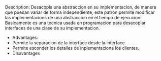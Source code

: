 Description: Desacopla una abstraccion en su implementacion, de manera que puedan variar de forma independiente,
este patron permite modificar las implementacions de una abstraccion en el tiempo de ejecucion. Basicamente es una tecnica
usada en programacion para desacoplar interfaces de una clase de su implementacion. 
* Advantages: 
* Permite la separacion de la interface desde la interface.
* Permite esconder los detalles de inplementaciona los clientes.
* Disavantages


